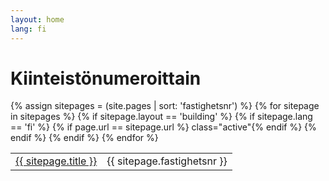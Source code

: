 ```yaml
---
layout: home
lang: fi
---
```

# Kiinteistönumeroittain
<table>
  {% assign sitepages = (site.pages | sort: 'fastighetsnr') %}
  {% for sitepage in sitepages %}
    {% if sitepage.layout == 'building' %}
      {% if sitepage.lang == 'fi' %}
        {% if page.url == sitepage.url %} class="active"{% endif %}
          <tr><td>
          <a href="{{ sitepage.url }}">{{ sitepage.title }}</a>
          </td><td>
          {{ sitepage.fastighetsnr }}
          </td>
          </tr>
       {% endif %}
    {% endif %}
  {% endfor %}
</table>
